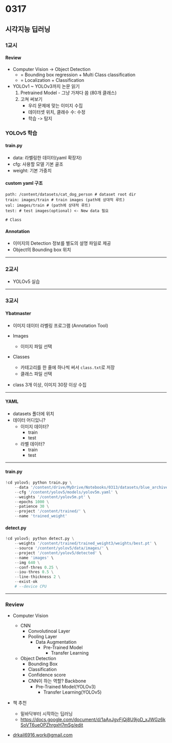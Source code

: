 # 0317
## 시각지능 딥러닝
### 1교시
#### Review
- Computer Vision -> Object Detection
    - = Bounding box regression + Multi Class classification
    - = Localization + Classification
- YOLOv1 ~ YOLOv3까지 논문 읽기
    1. Pretrained Model - 그냥 가져다 씀 (80개 클래스)
    2. 고쳐 써보기
        - 우리 문제에 맞는 이미지 수집
        - 데이터셋 위치, 클래수 수: 수정
        - 학습 -> 탐지
### YOLOv5 학습
#### train.py
- data: 라벨링한 데이터(yaml 확장자)
- cfg: 사용할 모델 기본 골조
- weight: 기본 가중치
#### custom yaml 구조
```
path: /content/datasets/cat_dog_person # dataset root dir
train: images/train # train images (path에 상대적 루트)
val: images/train # (path에 상대적 루트)
test: # test images(optional) <- New data 필요

# Class
```

#### Annotation
- 이미지의 Detection 정보를 별도의 설명 파일로 제공
- Object의 Bounding box 위치
---
### 2교시
- YOLOv5 실습
---
### 3교시
#### Ybatmaster
- 이미지 데이터 라벨링 프로그램 (Annotation Tool)
- Images
    - 이미지 파일 선택
- Classes
    - 카테고리를 한 줄에 하나씩 써서 `class.txt`로 저장
    - 클래스 파일 선택

- class 3개 이상, 이미지 30장 이상 수집
---
#### YAML
- datasets 폴더에 위치
- 데이터 어디있니?
    - 이미지 데이터?
        - train
        - test
    - 라벨 데이터?
        - train
        - test
---
#### train.py
```python
!cd yolov5; python train.py \
    --data '/content/drive/MyDrive/Notebooks/0313/datasets/blue_archive.yaml' \
    --cfg '/content/yolov5/models/yolov5m.yaml' \
    --weights '/content/yolov5m.pt' \
    --epochs 1000 \
    --patience 30 \
    --project '/content/trained/' \
    --name 'trained_weight'
```
#### detect.py
```python
!cd yolov5; python detect.py \
    --weights '/content/trained/trained_weight3/weights/best.pt' \
    --source '/content/yolov5/data/images/' \
    --project '/content/yolov5/detected' \
    --name 'images' \
    --img 640 \
    --conf-thres 0.25 \
    --iou-thres 0.5 \
    --line-thickness 2 \
    --exist-ok 
    # --device CPU
```    
---
### Review
- Computer Vision
    - CNN
        - Convolutinoal Layer
        - Pooling Layer
            - Data Augmentation
                - Pre-Trained Model
                    - Transfer Learning
    - Object Detection
        - Bounding Box
        - Classification
        - Confidence score
        - CNN이 하는 역할? Backbone
            - Pre-Trained Model(YOLOv3)
                - Transfer Learning(YOLOv5)

- 책 추천
    - 밑바닥부터 시작하는 딥러닝
    - https://docs.google.com/document/d/1aAxJgvFjQj8U9joD_xJWGz6kSoVT6ueOPZhrgxH7mSg/edit

- drkail6916.work@gmail.com